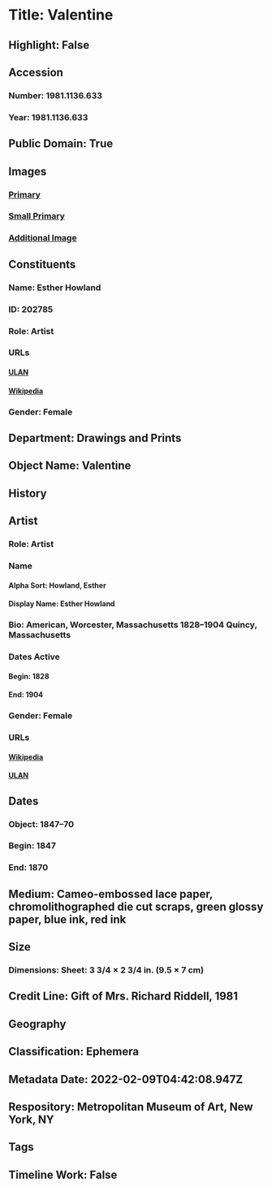 # Title: Valentine
## Highlight: False
## Accession
### Number: 1981.1136.633
### Year: 1981.1136.633
## Public Domain: True
## Images
### [Primary](https://images.metmuseum.org/CRDImages/dp/original/DP879644.jpg)
### [Small Primary](https://images.metmuseum.org/CRDImages/dp/web-large/DP879644.jpg)
### [Additional Image](https://images.metmuseum.org/CRDImages/dp/original/DP879645.jpg)
## Constituents
### Name: Esther Howland
### ID: 202785
### Role: Artist
### URLs
#### [ULAN](http://vocab.getty.edu/page/ulan/500524664)
#### [Wikipedia](https://www.wikidata.org/wiki/Q5401203)
### Gender: Female
## Department: Drawings and Prints
## Object Name: Valentine
## History
## Artist
### Role: Artist
### Name
#### Alpha Sort: Howland, Esther
#### Display Name: Esther Howland
### Bio: American, Worcester, Massachusetts 1828–1904 Quincy, Massachusetts
### Dates Active
#### Begin: 1828
#### End: 1904
### Gender: Female
### URLs
#### [Wikipedia](https://www.wikidata.org/wiki/Q5401203)
#### [ULAN](http://vocab.getty.edu/page/ulan/500524664)
## Dates
### Object: 1847–70
### Begin: 1847
### End: 1870
## Medium: Cameo-embossed lace paper, chromolithographed die cut scraps, green glossy paper, blue ink, red ink
## Size
### Dimensions: Sheet: 3 3/4 × 2 3/4 in. (9.5 × 7 cm)
## Credit Line: Gift of Mrs. Richard Riddell, 1981
## Geography
## Classification: Ephemera
## Metadata Date: 2022-02-09T04:42:08.947Z
## Respository: Metropolitan Museum of Art, New York, NY
## Tags
## Timeline Work: False